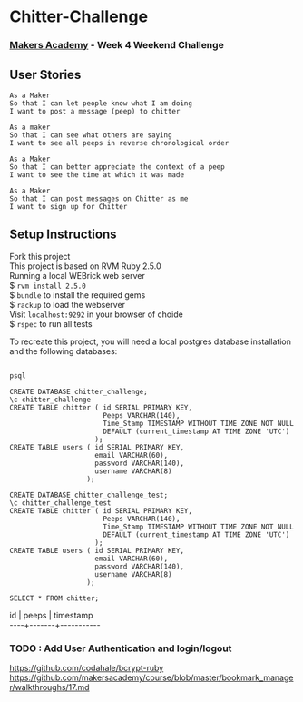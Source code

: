 # Chitter-Challenge

### [Makers Academy](https://www.makersacademy.com) - Week 4 Weekend Challenge

## User Stories
```
As a Maker
So that I can let people know what I am doing  
I want to post a message (peep) to chitter

As a maker
So that I can see what others are saying  
I want to see all peeps in reverse chronological order

As a Maker
So that I can better appreciate the context of a peep
I want to see the time at which it was made

As a Maker
So that I can post messages on Chitter as me
I want to sign up for Chitter
```


## Setup Instructions

Fork this project</br>
This project is based on RVM Ruby 2.5.0</br>
Running a local WEBrick web server</br>
$ ``` rvm install 2.5.0 ```</br>
$ ``` bundle ``` to install the required gems</br>
$ ``` rackup ``` to load the webserver</br>
Visit ``` localhost:9292 ``` in your browser of choide</br>
$ ``` rspec ``` to run all tests


To recreate this project, you will need a local postgres database installation and the following databases:

``` 

psql

CREATE DATABASE chitter_challenge;
\c chitter_challenge
CREATE TABLE chitter ( id SERIAL PRIMARY KEY, 
                       Peeps VARCHAR(140), 
                       Time_Stamp TIMESTAMP WITHOUT TIME ZONE NOT NULL 
                       DEFAULT (current_timestamp AT TIME ZONE 'UTC')
                     );
CREATE TABLE users ( id SERIAL PRIMARY KEY, 
                     email VARCHAR(60),
                     password VARCHAR(140),
                     username VARCHAR(8) 
                   );

CREATE DATABASE chitter_challenge_test;
\c chitter_challenge_test
CREATE TABLE chitter ( id SERIAL PRIMARY KEY, 
                       Peeps VARCHAR(140), 
                       Time_Stamp TIMESTAMP WITHOUT TIME ZONE NOT NULL 
                       DEFAULT (current_timestamp AT TIME ZONE 'UTC')
                     );
CREATE TABLE users ( id SERIAL PRIMARY KEY, 
                     email VARCHAR(60), 
                     password VARCHAR(140),
                     username VARCHAR(8) 
                   );

```

```SELECT * FROM chitter;```

 id | peeps | timestamp</br>
----+-------+-----------

### TODO : Add User Authentication and login/logout
https://github.com/codahale/bcrypt-ruby
https://github.com/makersacademy/course/blob/master/bookmark_manager/walkthroughs/17.md